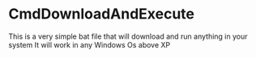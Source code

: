 # CmdDownloadAndExecute
This is a very simple bat file that will download and run anything in your system
It will work in any Windows Os above XP

